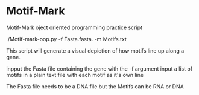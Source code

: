 # Motif-Mark
Motif-Mark oject oriented programming practice script

./Motif-mark-oop.py -f Fasta.fasta. -m Motifs.txt

This script will generate a visual depiction of how motifs line up along a gene.

inpput the Fasta file containing the gene with the -f argument
input a list of motifs in a plain text file with each motif as it's own line

The Fasta file needs to be a DNA file but the Motifs can be RNA or DNA
